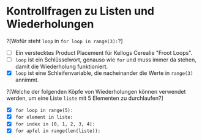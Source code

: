 # Kontrollfragen zu Listen und Wiederholungen

?[Wofür steht `loop` in `for loop in range(3):`?]
- [ ] Ein verstecktes Product Placement für Kellogs Cerealie "Froot Loops".
- [ ] `loop` ist ein Schlüsselwort, genauso wie `for` und muss immer da stehen, damit die Wiederholung funktioniert.
- [x] `loop` ist eine Schleifenvariable, die nacheinander die Werte in `range(3)` annimmt.

?[Welche der folgenden Köpfe von Wiederholungen können verwendet werden, um eine Liste `liste` mit 5 Elementen zu durchlaufen?]
- [x] `for loop in range(5):`
- [x] `for element in liste:`
- [x] `for index in [0, 1, 2, 3, 4]:`
- [x] `for apfel in range(len(liste)):`
